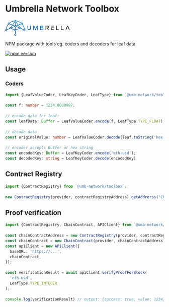 # Umbrella Network Toolbox

![Umbrella network - logo](./umb.network-logo.png)

NPM package with tools eg. coders and decoders for leaf data

[![npm version](https://badge.fury.io/js/%40umb-network%2Ftoolbox.svg)](https://badge.fury.io/js/%40umb-network%2Ftoolbox)

## Usage

### Coders

```typescript
import {LeafValueCoder, LeafKeyCoder, LeafType} from `@umb-network/toolbox`;

const f: number = 1234.0000987;

// encode data for leaf:
const leafData: Buffer = LeafValueCoder.encode(f, LeafType.TYPE_FLOAT);

// decode data
const originalValue: number = LeafValueCoder.decode(leaf.toString('hex'))

// encoder accepts Buffer or hex string
const encodedKey: Buffer = LeafKeyCoder.encode('eth-usd');
const decodedKey: string = LeafKeyCoder.decode(encodedKey)
```

## Contract Registry
```typescript
import {ContractRegistry} from `@umb-network/toolbox`;

new ContractRegistry(provider, contractRegistryAddress).getAddrerss('Chain');
```

## Proof verification
```typescript
import {ContractRegistry, ChainContract, APIClient} from `@umb-network/toolbox`;

const chainContractAddress = new ContractRegistry(provider, contractRegistryAddress).getAddress('Chain');
const chainContract = new ChainContract(provider, chainContractAddress);
const apiClient = new APIClient({
  baseURL: 'https://...',
  chainContract,
});

const verificationResult = await apiClient.verifyProofForBlock(
  'eth-usd',
  LeafType.TYPE_INTEGER
);

console.log(verificationResult) // output: {success: true, value: 1234} or {success: false, value: 1234}
```
